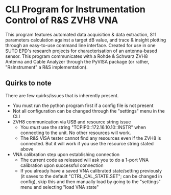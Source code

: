 # CLI Program for Instrumentation Control of R&S ZVH8 VNA

This program features automated data acquisition & data extraction, S11 parameters calculation against a target dB value, and trace & insight plotting through an easy-to-use command line interface. Created for use in one SUTD EPD's research projects for characterisation of an antenna-based sensor. This program communicates with a Rohde & Schwarz ZVH8 Antenna and Cable Analyzer through the PyVISA package (or rather, "RsInstrument" a R&amp;S implementation). 

## Quirks to note
There are few quirks/issues that is inherently present.

* You must run the python program first if a config file is not present
* Not all configuration can be changed through the "settings" menu in the CLI
* ZVH8 communication via USB and resource string issue
  * You *must* use the string "TCPIP0::172.16.10.10::INSTR" when connecting to the unit. No other resources will work.
  * The R&S VISA tester cannot find any resources even if the ZVH8 is connected. But it will work if you use the resource string stated above
* VNA calibration step upon establishing connection
  * The current code as released will ask you to do a 1-port VNA calibration upon successful connection
  * If you already have a saved VNA calibrated state/setting previously (it saves to the default "CTRL_CAL_STATE.SET"; can be changed in config), skip this and then manually load by going to the "settings" menu and selecting "load VNA state"
